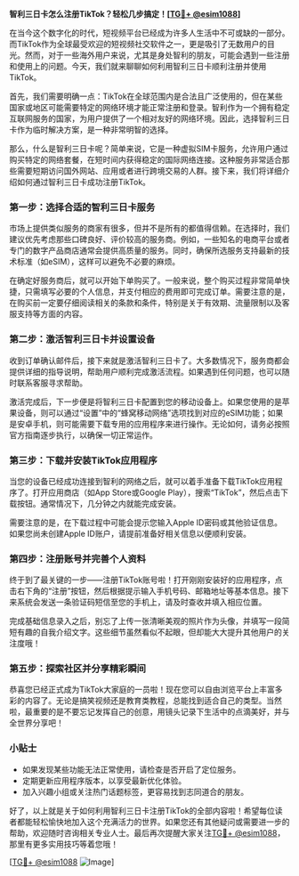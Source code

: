 **智利三日卡怎么注册TikTok？轻松几步搞定！[[TG💪+ @esim1088](https://t.me/s/esim1088)]**

在当今这个数字化的时代，短视频平台已经成为许多人生活中不可或缺的一部分。而TikTok作为全球最受欢迎的短视频社交软件之一，更是吸引了无数用户的目光。然而，对于一些海外用户来说，尤其是身处智利的朋友，可能会遇到一些注册和使用上的问题。今天，我们就来聊聊如何利用智利三日卡顺利注册并使用TikTok。

首先，我们需要明确一点：TikTok在全球范围内是合法且广泛使用的，但在某些国家或地区可能需要特定的网络环境才能正常注册和登录。智利作为一个拥有稳定互联网服务的国家，为用户提供了一个相对友好的网络环境。因此，选择智利三日卡作为临时解决方案，是一种非常明智的选择。

那么，什么是智利三日卡呢？简单来说，它是一种虚拟SIM卡服务，允许用户通过购买特定的网络套餐，在短时间内获得稳定的国际网络连接。这种服务非常适合那些需要短期访问国外网站、应用或者进行跨境交易的人群。接下来，我们将详细介绍如何通过智利三日卡成功注册TikTok。

### 第一步：选择合适的智利三日卡服务

市场上提供类似服务的商家有很多，但并不是所有的都值得信赖。在选择时，我们建议优先考虑那些口碑良好、评价较高的服务商。例如，一些知名的电商平台或者专门的数字产品商店通常会提供高质量的服务。同时，确保所选服务支持最新的技术标准（如eSIM），这样可以避免不必要的麻烦。

在确定好服务商后，就可以开始下单购买了。一般来说，整个购买过程非常简单快捷，只需填写必要的个人信息，并支付相应的费用即可完成订单。需要注意的是，在购买前一定要仔细阅读相关的条款和条件，特别是关于有效期、流量限制以及客服支持等方面的内容。

### 第二步：激活智利三日卡并设置设备

收到订单确认邮件后，接下来就是激活智利三日卡了。大多数情况下，服务商都会提供详细的指导说明，帮助用户顺利完成激活流程。如果遇到任何问题，也可以随时联系客服寻求帮助。

激活完成后，下一步便是将智利三日卡配置到您的移动设备上。如果您使用的是苹果设备，则可以通过“设置”中的“蜂窝移动网络”选项找到对应的eSIM功能；如果是安卓手机，则可能需要下载专用的应用程序来进行操作。无论如何，请务必按照官方指南逐步执行，以确保一切正常运作。

### 第三步：下载并安装TikTok应用程序

当您的设备已经成功连接到智利的网络之后，就可以着手准备下载TikTok应用程序了。打开应用商店（如App Store或Google Play），搜索“TikTok”，然后点击下载按钮。通常情况下，几分钟之内就能完成安装。

需要注意的是，在下载过程中可能会提示您输入Apple ID密码或其他验证信息。如果您尚未创建Apple ID账户，请提前准备好相关信息以便顺利安装。

### 第四步：注册账号并完善个人资料

终于到了最关键的一步——注册TikTok账号啦！打开刚刚安装好的应用程序，点击右下角的“注册”按钮，然后根据提示输入手机号码、邮箱地址等基本信息。接下来系统会发送一条验证码短信至您的手机上，请及时查收并填入相应位置。

完成基础信息录入之后，别忘了上传一张清晰美观的照片作为头像，并填写一段简短有趣的自我介绍文字。这些细节虽然看似不起眼，但却能大大提升其他用户的关注度哦！

### 第五步：探索社区并分享精彩瞬间

恭喜您已经正式成为TikTok大家庭的一员啦！现在您可以自由浏览平台上丰富多彩的内容了。无论是搞笑视频还是教育类教程，总能找到适合自己的类型。当然啦，最重要的是不要忘记发挥自己的创意，用镜头记录下生活中的点滴美好，并与全世界分享吧！

### 小贴士

- 如果发现某些功能无法正常使用，请检查是否开启了定位服务。
- 定期更新应用程序版本，以享受最新优化体验。
- 加入兴趣小组或关注热门话题标签，更容易找到志同道合的朋友。

好了，以上就是关于如何利用智利三日卡注册TikTok的全部内容啦！希望每位读者都能轻松愉快地加入这个充满活力的世界。如果您还有其他疑问或需要进一步的帮助，欢迎随时咨询相关专业人士。最后再次提醒大家关注[TG💪+ @esim1088](https://t.me/s/esim1088)，那里有更多实用技巧等着您哦！

[[TG💪+ @esim1088](https://t.me/s/esim1088) ![Image](https://i.postimg.cc/4NQfJmqS/Snipaste-2025-05-13-00-14-12.png)]